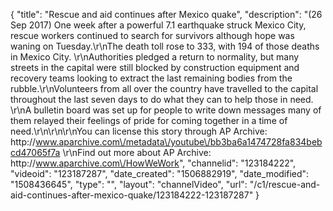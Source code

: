 {
    "title": "Rescue and aid continues after Mexico quake",
    "description": "(26 Sep 2017) One week after a powerful 7.1 earthquake struck Mexico City, rescue workers continued to search for survivors although hope was waning on Tuesday.\r\nThe death toll rose to 333, with 194 of those deaths in Mexico City. \r\nAuthorities pledged a return to normality, but many streets in the capital were still blocked by construction equipment and recovery teams looking to extract the last remaining bodies from the rubble.\r\nVolunteers from all over the country have travelled to the capital throughout the last seven days to do what they can to help those in need. \r\nA bulletin board was set up for people to write down messages many of them relayed their feelings of pride for coming together in a time of need.\r\n\r\n\r\nYou can license this story through AP Archive: http:\/\/www.aparchive.com\/metadata\/youtube\/bb3ba6a1474728fa834bebcd47065f7a \r\nFind out more about AP Archive: http:\/\/www.aparchive.com\/HowWeWork",
    "channelid": "123184222",
    "videoid": "123187287",
    "date_created": "1506882919",
    "date_modified": "1508436645",
    "type": "",
    "layout": "channelVideo",
    "url": "\/c1\/rescue-and-aid-continues-after-mexico-quake\/123184222-123187287"
}